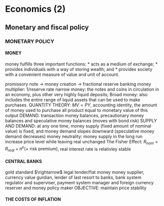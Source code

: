 <h1>Economics (2)</h1>
<!-- 269 -->
<h2>Monetary and fiscal policy</h2>
<h3>MONETARY POLICY</h3>
<h4>MONEY</h4>
<!--  -->
money fulfills three important functions:
* acts as a medium of exchange;
* provides individuals with a way of storing wealth; and
* provides society with a convenient measure of value and unit of account.

promissory note $\rightarrow$ money creation $\rightarrow$ fractional reserve banking
money multiplier: 1/reserve rate
narrow money: the notes and coins in circulation in an economy, plus other very highly liquid deposits;  Broad money: also includes the entire range of liquid assets that can be used to make purchases.
QUANTITY THEORY: $MV=PY$, accounting identity, the amount of money used to purchase all product equal to monetary value of this output
DEMAND: transaction money balances, precautionary money balances and speculative money balances (moves with bond risk)
SUPPLY AND DEMAND: at any one time, money supply (fixed amount of nominal value) is fixed, and money demand slopes downward (speculative money demand decreases)
money neutrality: money supply in the
long run increase price level while leaving real unchanged
The Fisher Effect: $R_{nom}=R_{real}+\pi^e(+\text{ risk premium})$, real interest rate is relativley stable

<h4>CENTRAL BANKS</h4>
<!-- 279 -->
gold standard $\rightarrow$ legal tender/fiat money
money supplier, currency value gurdian, lender of last resort to banks, bank system regulator and superviser, payment system manager and foreign currency reserver and money policy maker
OBJECTIVE: maintain price stability
<h4>THE COSTS OF INFLATION</h4>
<!-- 289 -->



